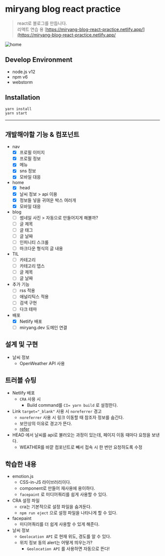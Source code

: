 # miryang blog react practice
> react로 블로그를 만듭니다.  
> 리액트 연습 용
> [https://miryang-blog-react-practice.netlify.app/](https://miryang-blog-react-practice.netlify.app/  

![home](https://i.ibb.co/rxBw3jp/home.png)

## Develop Environment
- node.js v12
- npm v6
- webstorm

## Installation
```bash
yarn install
yarn start
```

---

## 개발해야할 기능 & 컴포넌트

- nav
  - [x] 프로필 이미지
  - [x] 프로필 정보
  - [x] 메뉴
  - [x] sns 정보
  - [x] 모바일 대응
- home
  - [x] head
  - [x] 날씨 정보 > api 이용
  - [x] 정보들 넣을 귀여운 박스 여러개
  - [x] 모바일 대응
- blog
  - [ ] 썸네일 사진 > 자동으로 만들어지게 해볼까?
  - [ ] 글 제목
  - [ ] 글 태그
  - [ ] 글 날짜
  - [ ] 인피니티 스크롤
  - [ ] 마크다운 형식의 글 내용
- TIL
  - [ ] 카테고리
  - [ ] 카테고리 뎁스
  - [ ] 글 제목
  - [ ] 글 날짜
- 추가 기능
  - [ ] rss 적용
  - [ ] 애널리틱스 적용
  - [ ] 검색 구현
  - [ ] 다크 테마
- 배포
  - [x] Netlify 배포
  - [ ] miryang.dev 도메인 연결
  
## 설계 및 구현

- 날씨 정보
  - OpenWeather API 사용

## 트러블 슈팅

- Netlify 배포
  - `CRA` 사용 시
    - Build command를 `CI= yarn build` 로 설정한다.
- Link `target="_blank"` 사용 시 `noreferrer` 경고
  - `noreferrer` 사용 시 링크 이동할 때 참조자 정보를 숨긴다.
  - 보안상의 이유로 경고가 뜬다.
  - [refer](https://velog.io/@devpark/Remark-Problem-Solving-Tabnabbing-noopener-noreferrer-last-update-2020.12.21)
- HEAD 에서 날씨를 api로 불러오는 과정이 있는데, 페이지 이동 때마다 요청을 보낸다.
  - WEATHER를 바깥 컴포넌트로 빼서 접속 시 한 번만 요청하도록 수정

## 학습한 내용
- emotion.js
  - CSS-in-JS 라이브러리이다.
  - component로 만들어 재사용에 용이하다.
  - `facepaint` 로 미디어쿼리를 쉽게 사용할 수 있다.
- CRA 설정 파일
  - cra는 기본적으로 설정 파일을 숨겨둔다.
  - `npm run eject` 으로 설정 파일을 나타나게 할 수 있다.
- facepaint
  - 미디어쿼리를 더 쉽게 사용할 수 있게 해준다.
- 날씨 정보
  - `Geolocation API` 로 현재 위도, 경도를 알 수 있다.
  - 위치 정보 동의 alert는 어떻게 띄우는가?
    - `Geolocation API` 를 사용하면 자동으로 뜬다!
